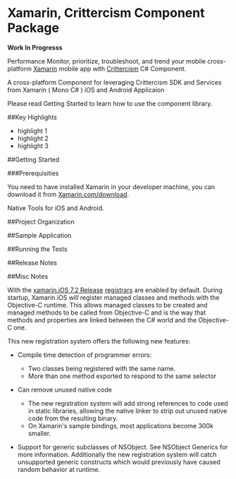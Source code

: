 Xamarin, Crittercism Component Package
=======

**Work In Progresss**

Performance Monitor, prioritize, troubleshoot, and trend your mobile cross-platform [Xamarin](http://xamarin.com) mobile app with [Crittercism](http://crittercism.com) C# Component.

A cross-platform Component for leveraging Crittercism SDK and Services from Xamarin ( Mono  C# ) iOS and Android Applicaion

Please read Getting Started to learn how to use the component library.

##Key Highlights

- highlight 1
- highlight 2
- highlight 3

##Getting Started

###Prerequisities

You need to have installed Xamarin in your developer machine, you can download it from [Xamarin.com/download](http://xamarin.com/download).

Native Tools for iOS and Android.


##Project Organization


##Sample Application


##Running the Tests




##Release Notes



##Misc Notes

With the [xamarin.iOS 7.2 Release](http://docs.xamarin.com/releases/ios/xamarin.ios_7/xamarin.ios_7.2/) [registrars](http://docs.xamarin.com/guides/ios/advanced_topics/registrar/) are enabled by default.  During startup, Xamarin.iOS will register managed classes and methods with the Objective-C runtime. This allows managed classes to be created and managed methods to be called from Objective-C and is the way that methods and properties are linked between the C# world and the Objective-C one.

This new registration system offers the following new features:

- Compile time detection of programmer errors:

	- Two classes being registered with the same name.
	- More than one method exported to respond to the same selector

- Can remove unused native code

	- The new registration system will add strong references to code used in static libraries, allowing the native linker to strip out unused native code from the resulting binary.
	- On Xamarin's sample bindings, most applications become 300k smaller.

- Support for generic subclasses of NSObject. See NSObject Generics for more information. Additionally the new registration system will catch unsupported generic constructs which would previously have caused random behavior at runtime.








